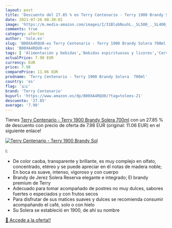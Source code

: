 ```yaml
---
layout: post
title: 'Descuento del 27.85 % en Terry Centenario - Terry 1900 Brandy Sol'
date: 2021-07-26 08:30:01
image: 'https://m.media-amazon.com/images/I/31BlobNuuhL._SL500_._SL400_.jpg'
comments: true
category: ofertas
author: 'tole.es'
slug: 'B00XA4RQU0-es Terry Centenario - Terry 1900 Brandy Solera 700ml'
sku: 'B00XA4RQU0-es'
tags: [ 'Alimentación y bebidas','Bebidas espirituosas y licores','Cervezas, vinos y licores','Licores','Whisky','brandy','terry centenario', ]
actualPrice: 7.98 EUR
currency: EUR
price: 7.98
comparePrice: 11.06 EUR
prodname: 'Terry Centenario - Terry 1900 Brandy Solera  700ml'
country: 'es'
flag: '🇪🇸'
brand: 'Terry Centenario'
buyurl: 'https://www.amazon.es/dp/B00XA4RQU0/?tag=tolees-21'
descuento: '27.85'
average: '7.98'
---
```


Tienes [Terry Centenario - Terry 1900 Brandy Solera  700ml](https://www.amazon.es/dp/B00XA4RQU0/?tag=tolees-21) con un 27.85 % de descuento con precio de oferta de 7.98 EUR (original: 11.06 EUR) en el siguiente enlace!

[![Terry Centenario - Terry 1900 Brandy Sol](https://m.media-amazon.com/images/I/31BlobNuuhL._SL500_._SL400_.jpg)](https://www.amazon.es/dp/B00XA4RQU0/?tag=tolees-21)

ℹ️:

- De color caoba, transparente y brillante, es muy complejo en olfato, concentrado, etéreo y se puede apreciar en él notas de madera noble; En boca es suave, intenso, vigoroso y con cuerpo
- Brandy de Jerez Solera Reserva elegante e integrado; El brandy premium de Terry
- Adecuado para tomar acompañado de postres no muy dulces, sabores fuertes o especiados y con frutos secos
- Para disfrutar de sus matices suaves y dulces se recomienda consumir acompañando el café, solo o con hielo
- Su Solera se estableció en 1900, de ahí su nombre

[🛒 Accede a la oferta!!](https://www.amazon.es/dp/B00XA4RQU0/?tag=tolees-21)
